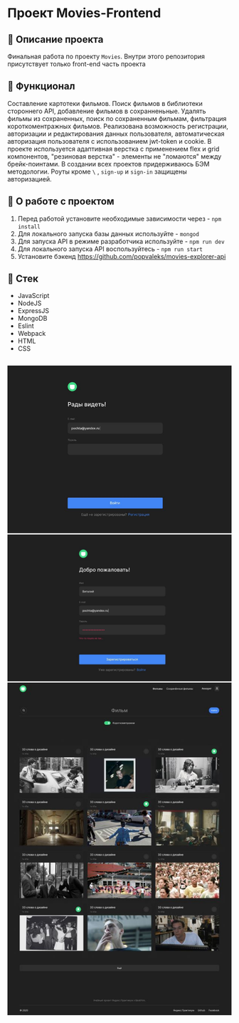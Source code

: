 # Проект Movies-Frontend

## :page_with_curl: Описание проекта

Финальная работа по проекту `Movies`. Внутри этого репозитория присутствует только front-end часть проекта

## :book: Функционал

Составление картотеки фильмов.
Поиск фильмов в библиотеки стороннего API, добавление фильмов в сохранненьные. Удалять фильмы из сохраненных, поиск по сохраненным фильмам, фильтрация короткоментражных фильмов.
Реализована возможность регистрации, авторизации и редактирования данных пользователя, автоматическая авторизация пользователя с использованием jwt-token и cookie.
В проекте используется адаптивная верстка с применением flex и grid компонентов, "резиновая верстка" - элементы не "ломаются" между брейк-поинтами.
В создании всех проектов придерживаюсь БЭМ методологии.
Роуты кроме `\` , `sign-up` и `sign-in` защищены авторизацией.

## :wrench: О работе с проектом

1. Перед работой установите необходимые зависимости через - `npm install`
2. Для локального запуска базы данных используйте - `mongod`
3. Для запуска API в режиме разработчика используйте - `npm run dev`
4. Для локального запуска API воспользуйтесь - `npm run start`
5. Установите бэкенд https://github.com/popvaleks/movies-explorer-api

## :bookmark_tabs: Стек

- JavaScript
- NodeJS
- ExpressJS
- MongoDB
- Eslint
- Webpack
- HTML
- CSS

##
![image](https://github.com/popvaleks/movies-explorer-frontend/blob/main/%D0%A1%D0%BD%D0%B8%D0%BC%D0%BE%D0%BA2.JPG "Диплом")​
![image](https://github.com/popvaleks/movies-explorer-frontend/blob/main/%D0%A1%D0%BD%D0%B8%D0%BC%D0%BE%D0%BA%20(2).JPG "Диплом")​
![image](https://github.com/popvaleks/movies-explorer-frontend/blob/main/%D0%A1%D0%BD%D0%B8%D0%BC%D0%BE%D0%BA3.JPG "Диплом")​
